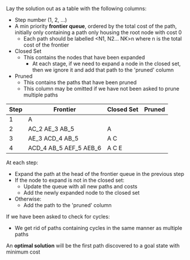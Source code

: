 Lay the solution out as a table with the following columns:
- Step number (1, 2, ...)
- A min priority **frontier queue**, ordered by the total cost of the path, initially only containing a path only housing the root node with cost 0
	- Each path should be labelled <N1, N2... NK>n where n is the total cost of the frontier
-  Closed Set
	- This contains the nodes that have been expanded
		- At each stage, if we need to expand a node in the closed set, then we ignore it and add that path to the 'pruned' column
- Pruned
	- This contains the paths that have been pruned
	- This column may be omitted if we have not been asked to prune multiple paths
	
| Step | Frontier               | Closed Set | Pruned |
| ---- | ---------------------- | ---------- | ------ |
| 1    | A                      |            |        |
| 2    | AC_2 AE_3 AB_5         | A          |        |
| 3    | AE_3 ACD_4 AB_5        | A C        |        |
| 4    | ACD_4 AB_5 AEF_5 AEB_6 | A C E      |        |

At each step:
- Expand the path at the head of the frontier queue in the previous step
- If the node to expand is not in the closed set:
	- Update the queue with all new paths and costs
	- Add the newly expanded node to the closed set
- Otherwise:
	- Add the path to the 'pruned' column

If we have been asked to check for cycles:
- We get rid of paths containing cycles in the same manner as multiple paths

An **optimal solution** will be the first path discovered to a goal state with minimum cost